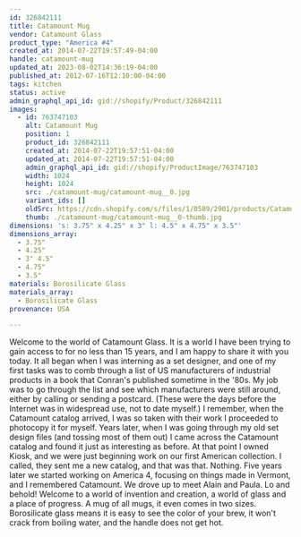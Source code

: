 ```yaml
---
id: 326842111
title: Catamount Mug
vendor: Catamount Glass
product_type: "America #4"
created_at: 2014-07-22T19:57:49-04:00
handle: catamount-mug
updated_at: 2023-08-02T14:36:19-04:00
published_at: 2012-07-16T12:10:00-04:00
tags: kitchen
status: active
admin_graphql_api_id: gid://shopify/Product/326842111
images:
  - id: 763747103
    alt: Catamount Mug
    position: 1
    product_id: 326842111
    created_at: 2014-07-22T19:57:51-04:00
    updated_at: 2014-07-22T19:57:51-04:00
    admin_graphql_api_id: gid://shopify/ProductImage/763747103
    width: 1024
    height: 1024
    src: ./catamount-mug/catamount-mug__0.jpg
    variant_ids: []
    oldSrc: https://cdn.shopify.com/s/files/1/0589/2901/products/Catamount_Mug_Large.jpeg?v=1406073471
    thumb: ./catamount-mug/catamount-mug__0-thumb.jpg
dimensions: 's: 3.75" x 4.25" x 3" l: 4.5" x 4.75" x 3.5"'
dimensions_array:
  - 3.75"
  - 4.25"
  - 3" 4.5"
  - 4.75"
  - 3.5"
materials: Borosilicate Glass
materials_array:
  - Borosilicate Glass
provenance: USA

---
```


Welcome to the world of Catamount Glass. It is a world I have been trying to gain access to for no less than 15 years, and I am happy to share it with you today. It all began when I was interning as a set designer, and one of my first tasks was to comb through a list of US manufacturers of industrial products in a book that Conran's published sometime in the '80s. My job was to go through the list and see which manufacturers were still around, either by calling or sending a postcard. (These were the days before the Internet was in widespread use, not to date myself.) I remember, when the Catamount catalog arrived, I was so taken with their work I proceeded to photocopy it for myself. Years later, when I was going through my old set design files (and tossing most of them out) I came across the Catamount catalog and found it just as interesting as before. At that point I owned Kiosk, and we were just beginning work on our first American collection. I called, they sent me a new catalog, and that was that. Nothing. Five years later we started working on America 4, focusing on things made in Vermont, and I remembered Catamount. We drove up to meet Alain and Paula. Lo and behold! Welcome to a world of invention and creation, a world of glass and a place of progress. A mug of all mugs, it even comes in two sizes. Borosilicate glass means it is easy to see the color of your brew, it won't crack from boiling water, and the handle does not get hot.